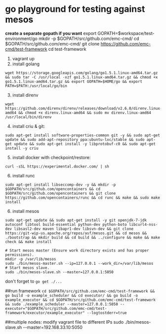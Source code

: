 # go playground for testing against mesos

**create a separate gopath if you want**
export GOPATH=$workspace/test-environment/go
mkdir -p $GOPATH/src/github.com/emc-cmd/
cd $GOPATH/src/github.com/emc-cmd/
git clone https://github.com/emc-cmd/test-framework
cd test-framework

1. vagrant up
2. install golang
```
wget https://storage.googleapis.com/golang/go1.5.1.linux-amd64.tar.gz && sudo tar -C /usr/local -xzf go1.5.1.linux-amd64.tar.gz && chmod +x go1.5.1.linux-amd64.tar.gz && export GOPATH=$HOME/go && export PATH=$PATH:/usr/local/go/bin
```
3. install direnv
```
wget https://github.com/direnv/direnv/releases/download/v2.6.0/direnv.linux-amd64 && chmod +x direnv.linux-amd64 && sudo mv direnv.linux-amd64 /usr/local/bin/direnv
```
4. install criu & git:
```
sudo apt-get install software-properties-common git -y && sudo apt-get update && sudo add-apt-repository ppa:ubuntu-lxc/stable && sudo apt-get update && sudo apt-get install -y libprotobuf-c0 && sudo apt-get install -y criu
```

5. install docker with checkpoint/restore:
```
curl -sSL https://experimental.docker.com/ | sh
```

6. install runc
```
sudo apt-get install libseccomp-dev -y && mkdir -p $GOPATH/src/github.com/opencontainers && cd $GOPATH/src/github.com/opencontainers && git clone https://github.com/opencontainers/runc && cd runc && make && sudo make install
```

6. install mesos
```
sudo apt-get update && sudo apt-get install -y git openjdk-7-jdk autoconf libtool build-essential python-dev python-boto libcurl4-nss-dev libsasl2-dev maven libapr1-dev libsvn-dev && git clone https://git-wip-us.apache.org/repos/asf/mesos.git && cd mesos && ./bootstrap && mkdir build && cd build && ../configure && make && make check && make install

# Start mesos master (Ensure work directory exists and has proper permissions).
mkdir -p /var/lib/mesos
sudo ./bin/mesos-master.sh --ip=127.0.0.1 --work_dir=/var/lib/mesos
# Start mesos slave.
sudo ./bin/mesos-slave.sh --master=127.0.0.1:5050
```

don't forget to ```go get ./...```

##run framework
```cd $GOPATH/src/github.com/emc-cmd/test-framework && go build -o example_scheduler && cd executor/ && go build -o example_executor && cd $GOPATH/src/github.com/emc-cmd/test-framework && sudo ./example_scheduler --master=127.0.0.1:5050 --executor="$GOPATH/src/github.com/emc-cmd/test-framework/executor/example_executor" --logtostderr=true```

##multiple nodes:
modify vagrant file to different IPs
sudo ./bin/mesos-slave.sh --master=192.168.33.10:5050